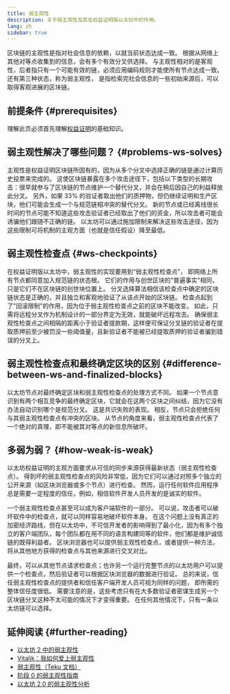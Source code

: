 ```yaml
---
title: 弱主观性
description: 关于弱主观性及其在权益证明版以太坊中的作用。
lang: zh
sidebar: true
---
```


区块链的主观性是指对社会信息的依赖，以就当前状态达成一致。 根据从网络上其他对等点收集到的信息，会有多个有效分叉供选择。 与主观性相对的是客观性，后者指只有一个可能有效的链，必须应用编码规则才能使所有节点达成一致。 还有第三种状态，称为弱主观性， 是指检索完社会信息的一些初始来源后，可以取得客观进展的区块链。

## 前提条件 {#prerequisites}

理解此页必须首先理解[权益证明](/developers/docs/consensus-mechanisms/pos/)的基础知识。

## 弱主观性解决了哪些问题？ {#problems-ws-solves}

主观性是权益证明区块链所固有的，因为从多个分叉中选择正确的链是通过计算历史投票来完成的。 这使区块链暴露在多个攻击途径下，包括以下类型的长期攻击：很早就参与了区块链的节点维护一个替代分叉，并会在稍后因自己的利益释放此分叉。 另外，如果 33% 的验证者取出他们的质押物，但仍继续证明和生产区块，他们可能会生成一个与规范链相冲突的替代分叉。 新的节点或已经离线很长时间的节点可能不知道这些攻击验证者已经取出了他们的资金，所以攻击者可能会诱骗他们跟随不正确的链。 以太坊可以通过施加限制来解决这些攻击途径，因为这些限制可将机制的主观方面（也就是信任假设）降至最低。

## 弱主观性检查点 {#ws-checkpoints}

在权益证明版以太坊中，弱主观性的实现要用到“弱主观性检查点”， 即网络上所有节点都同意加入规范链的状态根。 它们的作用与创世区块的"普遍事实"相同，只是它们不在区块链的创世块位置上。 分叉选择算法相信该检查点中确定的区块链状态是正确的，并且独立和客观地验证了从该点开始的区块链。 检查点起到了"回滚限制"的作用，因为位于弱主观性检查点之前的区块不能改变。 如此，只需将远程分叉作为机制设计的一部分界定为无效，就能破坏远程攻击。 确保弱主观性检查点之间相隔的距离小于验证者提款期，这样便可保证分叉链的验证者在提取质押前至少被罚没一些阈值量，且新验证者不能被已经提取质押的验证者骗到错误的分叉上。

## 弱主观性检查点和最终确定区块的区别 {#difference-between-ws-and-finalized-blocks}

以太坊节点对最终确定区块和弱主观性检查点的处理方式不同。 如果一个节点意识到有两个相互竞争的最终确定区块，它就会在这两个区块之间纠结，因为它没有办法自动识别哪个是规范分叉。 这是共识失败的表现。 相反，节点只会拒绝任何与其弱主观性检查点有冲突的区块。 从节点的角度来看，弱主观性检查点代表了一个绝对的真理，即不能被其对等点的新信息所破坏。

## 多弱为弱？ {#how-weak-is-weak}

以太坊权益证明的主观方面要求从可信的同步来源获得最新状态（弱主观性检查点）。 得到坏的弱主观性检查点的风险非常低，因为它们可以通过对照多个独立的公开来源（如区块浏览器或多个节点）进行检查。 然而，运行任何软件应用程序总是需要一定程度的信任，例如，相信软件开发人员开发的是诚实的软件。

一个弱主观性检查点甚至可以成为客户端软件的一部分。 可以说，攻击者可以破坏软件中的检查点，就可以同样容易地破坏软件本身。 在这个问题上没有真正的加密经济路线，但在以太坊中，不可信开发者的影响得到了最小化，因为有多个独立的客户端团队，每个团队都在用不同的语言构建同等的软件，他们都是维护诚信链的既得利益者。 区块浏览器也可以提供弱主观性检查点，或者提供一种方法，将从其他地方获得的检查点与其他来源进行交叉对比。

最终，可以从其他节点请求检查点；也许另一个运行完整节点的以太坊用户可以提供一个检查点，然后验证者可以根据区块浏览器的数据进行验证。 总的来说，信任弱主观性检查点的提供者和信任客户端开发人员可视为同样的问题， 即所需的整体信任度很低。 需要注意的是，这些考虑只有在大多数验证者密谋生成另一个区块链分叉这种不太可能的情况下才变得重要。 在任何其他情况下，只有一条以太坊链可以选择。

## 延伸阅读 {#further-reading}

- [以太坊 2 中的弱主观性](https://notes.ethereum.org/@adiasg/weak-subjectvity-eth2)
- [Vitalik：我如何爱上弱主观性](https://blog.ethereum.org/2014/11/25/proof-stake-learned-love-weak-subjectivity/)
- [弱主观性（Teku 文档）](https://docs.teku.consensys.net/en/latest/Concepts/Weak-Subjectivity/)
- [阶段 0 的弱主观性指南](https://github.com/ethereum/consensus-specs/blob/dev/specs/phase0/weak-subjectivity.md)
- [以太坊 2.0 的弱主观性分析](https://github.com/runtimeverification/beacon-chain-verification/blob/master/weak-subjectivity/weak-subjectivity-analysis.pdf)
